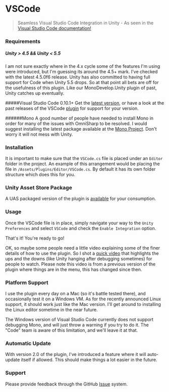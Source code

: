 # VSCode
> Seamless Visual Studio Code Integration in Unity - As seen in the [Visual Studio Code documentation!](https://code.visualstudio.com/Docs/runtimes/unity)

### Requirements
##### Unity > 4.5 && Unity < 5.5
I am not sure exactly where in the 4.x cycle some of the features I'm using were introduced, but I'm guessing its around the 4.5+ mark. I've checked with the latest 4.5.0f6 release. Unity has also committed to having full support for Code when Unity 5.5 drops. So at that point all bets are off for the usefulness of this plugin. Like our MonoDevelop.Unity plugin of past, Unity catches up eventually.

#####Visual Studio Code 0.10.1+
Get the [latest version](https://code.visualstudio.com), or have a look at the past releases of the VSCode [plugin](https://github.com/dotBunny/VSCode/releases/tag/1.6.5) for support for your version.

######Mono
A good number of people have needed to install Mono in order for many of the issues with OmniSharp to be resolved.
I would suggest installing the latest package available at the [Mono Project](http://www.mono-project.com/download/). Don't worry it will not mess with Unity.

### Installation
It is important to make sure that the `VSCode.cs` file is placed under an `Editor` folder in the project. An example of this arrangement would be placing the file in `/Assets/Plugins/Editor/VSCode.cs`. By default it has its own folder structure which does this for you.

### Unity Asset Store Package
A UAS packaged version of the plugin is [available](http://u3d.as/jmM) for your consumption.

### Usage
Once the VSCode file is in place, simply navigate your way to the `Unity Preferences` and select `VSCode` and check the `Enable Integration` option.

That's it! You're ready to go!

OK, so maybe some people need a little video explaining some of the finer details of how to use the plugin. So I shot a [quick video](https://vimeo.com/dotbunny/vscode) that highlights the ups and the downs (like Unity hanging after debugging sometimes) for people to watch. Please note this video is from a previous version of the plugin where things are in the menu, this has changed since then.

### Platform Support
I use the plugin every day on a Mac (so it's battle tested there), and occasionally test it on a Windows VM. As for the recently announced Linux support, it should work just like the Mac version. I'll get around to installing the Linux editor sometime in the near future.

The Windows version of Visual Studio Code currently does not support debugging Mono, and will just throw a warning if you try to do it. The "Code" team is aware of this limitation, and we'll leave it at that.

### Automatic Update
With version 2.0 of the plugin, I've introduced a feature where it will auto-update itself if allowed. This should make things a lot easier in the future.

### Support
Please provide feedback through the GitHub [Issue](https://github.com/dotBunny/VSCode/issues) system.
